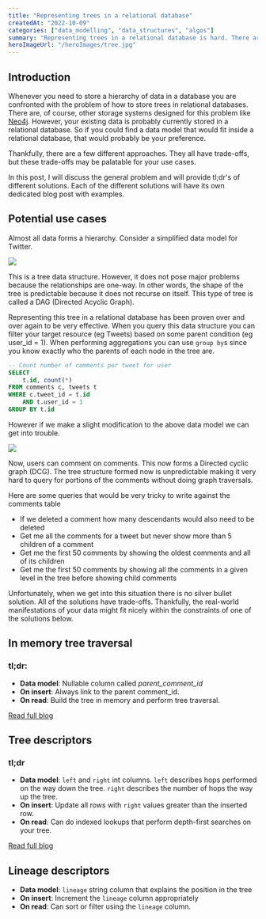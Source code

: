 ```yaml
---
title: "Representing trees in a relational database"
createdAt: "2022-10-09"
categories: ["data_modelling", "data_structures", "algos"]
summary: "Representing trees in a relational database is hard. There are various different solutions but they all have trade-offs."
heroImageUrl: "/heroImages/tree.jpg"
---
```


## Introduction
Whenever you need to store a hierarchy of data in a database you are confronted with the problem of how to store trees in relational databases. There are, of course, other storage systems designed for this problem like [Neo4j](https://neo4j.com). However, your existing data is probably currently stored in a relational database. So if you could find a data model that would fit inside a relational database, that would probably be your preference.

Thankfully, there are a few different approaches. They all have trade-offs, but these trade-offs may be palatable for your use cases.

In this post, I will discuss the general problem and will provide tl;dr's of different solutions. Each of the different solutions will have its own dedicated blog post with examples.

## Potential use cases
Almost all data forms a hierarchy. Consider a simplified data model for Twitter.

[![](https://mermaid.ink/img/pako:eNo9kEFvgzAMhf8K8olKtAzYaMthl23HnrbdcnETA9FIghKzqqr47wtU68WyP1vPeu8G0imCBtrBXWSPnhNhvwP5dCmbZLt9Tb4uRJyu9Q5OpDQKu5IVvDljyHJI_5sNZGDIG9Qqat-ETRIB3JMhAU1sFfofAcLO8Q4ndp9XK6FhP1EG06iQ6V1j59FA0-IQHvRDaXb-AQeHiuJ4A76Oi4tOB46S0tlWdwuf_BBxzzyGJs-X9a7T3E_nnXQmD1otlvvfY53XZX3AsqJ6X-FLVSl5Lo6HtnwuWrV_KkqEec6A1v-ne2RrcvMf0YBqqg?type=png)](https://mermaid.live/edit#pako:eNo9kEFvgzAMhf8K8olKtAzYaMthl23HnrbdcnETA9FIghKzqqr47wtU68WyP1vPeu8G0imCBtrBXWSPnhNhvwP5dCmbZLt9Tb4uRJyu9Q5OpDQKu5IVvDljyHJI_5sNZGDIG9Qqat-ETRIB3JMhAU1sFfofAcLO8Q4ndp9XK6FhP1EG06iQ6V1j59FA0-IQHvRDaXb-AQeHiuJ4A76Oi4tOB46S0tlWdwuf_BBxzzyGJs-X9a7T3E_nnXQmD1otlvvfY53XZX3AsqJ6X-FLVSl5Lo6HtnwuWrV_KkqEec6A1v-ne2RrcvMf0YBqqg)

This is a tree data structure. However, it does not pose major problems because the relationships are one-way. In other words, the shape of the tree is predictable because it does not recurse on itself. This type of tree is called a DAG (Directed Acyclic Graph).

Representing this tree in a relational database has been proven over and over again to be very effective. When you query this data structure you can filter your target resource (eg Tweets) based on some parent condition (eg user_id = 1). When performing aggregations you can use `group by`s since you know exactly who the parents of each node in the tree are.

```sql
-- Count number of comments per tweet for user
SELECT
	t.id, count(*)
FROM comments c, tweets t
WHERE c.tweet_id = t.id
	AND t.user_id = 1
GROUP BY t.id
```

However if we make a slight modification to the above data model we can get into trouble.

[![](https://mermaid.ink/img/pako:eNpVkEFvgzAMhf8K8olKtAzYaMthl23HnrbdcnGJgWgkQYlZVSH--wJVK-1iPX-2_OQ3QW0lQQVNby91h44jYb49uXgpm2i7fY2-LkQcr_UGTiQVCrOSFbxZrcmwj-9iI8xd_luABDQ5jUoGy0mYKBLAHWkSUAUp0f0IEGYOeziy_byaGip2IyUwDhKZ3hW2DjVUDfb-QT-kYusesLcoKbQT8HVYnmuV53CytqZR7cJH1wfcMQ--StNlvGsVd-N5V1udeiWXJLrfY5mWeXnAvKByX-BLUcj6nB0PTf6cNXL_lOUI85wArf6nW5JroPMfU0Ny2A?type=png)](https://mermaid.live/edit#pako:eNpVkEFvgzAMhf8K8olKtAzYaMthl23HnrbdcnGJgWgkQYlZVSH--wJVK-1iPX-2_OQ3QW0lQQVNby91h44jYb49uXgpm2i7fY2-LkQcr_UGTiQVCrOSFbxZrcmwj-9iI8xd_luABDQ5jUoGy0mYKBLAHWkSUAUp0f0IEGYOeziy_byaGip2IyUwDhKZ3hW2DjVUDfb-QT-kYusesLcoKbQT8HVYnmuV53CytqZR7cJH1wfcMQ--StNlvGsVd-N5V1udeiWXJLrfY5mWeXnAvKByX-BLUcj6nB0PTf6cNXL_lOUI85wArf6nW5JroPMfU0Ny2A)

Now, users can comment on comments. This now forms a Directed cyclic graph (DCG). The tree structure formed now is unpredictable making it very hard to query for portions of the comments without doing graph traversals.

Here are some queries that would be very tricky to write against the comments table
- If we deleted a comment how many descendants would also need to be deleted
- Get me all the comments for a tweet but never show more than 5 children of a comment
- Get me the first 50 comments by showing the oldest comments and all of its children
- Get me the first 50 comments by showing all the comments in a given level in the tree before showing child comments

Unfortunately, when we get into this situation there is no silver bullet solution. All of the solutions have trade-offs. Thankfully, the real-world manifestations of your data might fit nicely within the constraints of one of the solutions below.

## In memory tree traversal

### tl;dr:
- **Data model**: Nullable column called *parent_comment_id*
- **On insert**: Always link to the parent comment_id.
- **On read**: Build the tree in memory and perform tree traversal.

[Read full blog](/blog/todo)

## Tree descriptors

### tl;dr

- **Data model**: `left` and `right` int columns. `left` describes hops performed on the way down the tree. `right` describes the number of hops the way up the tree.
- **On insert**: Update all rows with `right` values greater than the inserted row.
- **On read**: Can do indexed lookups that perform depth-first searches on your tree.

[Read full blog](/blog/todo)

## Lineage descriptors
- **Data model**: `lineage` string column that explains the position in the tree
- **On insert**: Increment the `lineage` column appropriately
- **On read**: Can sort or filter using the `lineage` column.